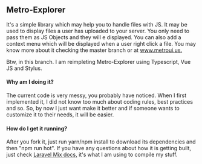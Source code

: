 <h2>Metro-Explorer</h2>
<p>
It's a simple library which may help you to handle files with JS. It may be used to display files a user has
uploaded to your server. You only need to pass them as JS Objects and they will e displayed. You can also add a context menu
which will be displayed when a user right click a file.
You may know more about it checking the master branch or at <a href="http://www.metroui.us" target="_blank">www.metroui.us.</a>
</p>
<p>
Btw, in this branch. I am reimpleting Metro-Explorer using Typescript, Vue JS and Stylus.
</p>
<h4> Why am I doing it? </h4>
<p>
The current code is very messy, you probably have noticed. When I first implemented it, I did not know too much about coding rules, best practices and so. So, by now
I just want make it better and if someone wants to customize it to their needs, it will be easier.
</p>
<h4> How do I get it running? </h4>
<p>
After you fork it, just run yarn/npm install to download its dependencies and then "npm run hot".
If you have any questions about how it is getting built, just check 
<a href="https://github.com/JeffreyWay/laravel-mix/tree/master/docs#readme" target="_blank">Laravel Mix docs,</a> it's what I am using to compile my stuff.
</p>